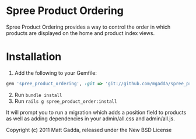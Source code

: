 Spree Product Ordering
====================

Spree Product Ordering provides a way to control the order in which products are displayed
on the home and product index views. 


Installation
=======

1. Add the following to your Gemfile:

```ruby
gem 'spree_product_ordering', :git => 'git://github.com/mgadda/spree_product_ordering.git'
```

2. Run `bundle install`
3. Run `rails g spree_product_order:install`

It will prompt you to run a migration which adds a position field to products as well as
adding dependencies in your admin/all.css and admin/all.js.

Copyright (c) 2011 Matt Gadda, released under the New BSD License
